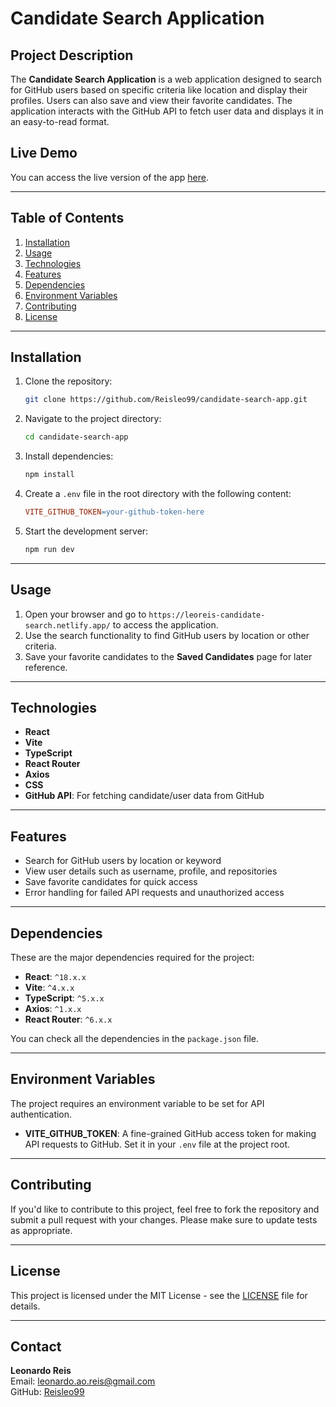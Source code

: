 # **Candidate Search Application**

## **Project Description**
The **Candidate Search Application** is a web application designed to search for GitHub users based on specific criteria like location and display their profiles. Users can also save and view their favorite candidates. The application interacts with the GitHub API to fetch user data and displays it in an easy-to-read format.

## **Live Demo**
You can access the live version of the app [here]([https://leoreis.netlify.app/](https://leoreis-candidate-search.netlify.app/)).

---

## **Table of Contents**

1. [Installation](#installation)
2. [Usage](#usage)
3. [Technologies](#technologies)
4. [Features](#features)
5. [Dependencies](#dependencies)
6. [Environment Variables](#environment-variables)
7. [Contributing](#contributing)
8. [License](#license)

---

## **Installation**

1. Clone the repository:
    ```bash
    git clone https://github.com/Reisleo99/candidate-search-app.git
    ```

2. Navigate to the project directory:
    ```bash
    cd candidate-search-app
    ```

3. Install dependencies:
    ```bash
    npm install
    ```

4. Create a `.env` file in the root directory with the following content:
    ```makefile
    VITE_GITHUB_TOKEN=your-github-token-here
    ```

5. Start the development server:
    ```bash
    npm run dev
    ```

---

## **Usage**

1. Open your browser and go to `https://leoreis-candidate-search.netlify.app/` to access the application.
2. Use the search functionality to find GitHub users by location or other criteria.
3. Save your favorite candidates to the **Saved Candidates** page for later reference.

---

## **Technologies**

- **React**
- **Vite**
- **TypeScript**
- **React Router**
- **Axios**
- **CSS**
- **GitHub API**: For fetching candidate/user data from GitHub

---

## **Features**

- Search for GitHub users by location or keyword
- View user details such as username, profile, and repositories
- Save favorite candidates for quick access
- Error handling for failed API requests and unauthorized access

---

## **Dependencies**

These are the major dependencies required for the project:

- **React**: `^18.x.x`
- **Vite**: `^4.x.x`
- **TypeScript**: `^5.x.x`
- **Axios**: `^1.x.x`
- **React Router**: `^6.x.x`

You can check all the dependencies in the `package.json` file.

---

## **Environment Variables**

The project requires an environment variable to be set for API authentication.

- **VITE_GITHUB_TOKEN**: A fine-grained GitHub access token for making API requests to GitHub. Set it in your `.env` file at the project root.

---

## **Contributing**

If you'd like to contribute to this project, feel free to fork the repository and submit a pull request with your changes. Please make sure to update tests as appropriate.

---

## **License**

This project is licensed under the MIT License - see the [LICENSE](LICENSE) file for details.

---

## **Contact**

**Leonardo Reis**  
Email: [leonardo.ao.reis@gmail.com](mailto:leonardo.ao.reis@gmail.com)  
GitHub: [Reisleo99](https://github.com/Reisleo99)

